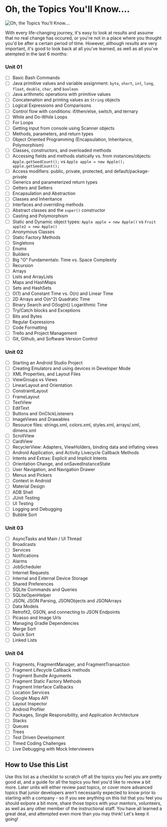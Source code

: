 # Oh, the Topics You'll Know....

![Oh, the Topics You'll Know....](https://github.com/joinpursuit/Pursuit-Core-Android/blob/master/cohort_5.4/unit_04/images/oh-the-topics-youll-know-pursuit-core-android-54.jpg)

With every life-changing journey, it's easy to look at results and assume that no real change has occured, or you're not in a place where you thought you'd be after a certain period of time. However, although results are very important, it's good to look back at all you've learned, as well as all you've atempted in the last 6 months:

### Unit 01
- [ ] Basic Bash Commands
- [ ] Java primitive values and variable assignment: `byte`, `short`, `int`, `long`, `float`, `double`, `char`, and `boolean`
- [ ] Java arithmetic operations with primitive values
- [ ] Concatenation and printing values as `String` objects
- [ ] Logical Expressions and Comparisons
- [ ] Control flow with conditions: if/then/else, switch, and ternary
- [ ] While and Do-While Loops
- [ ] For Loops
- [ ] Getting input from console using Scanner objects
- [ ] Methods, parameters, and return types
- [ ] Object Oriented Programming (Encapsulation, Inheritance, Polymorphism)
- [ ] Classes, constructors, and overloaded methods
- [ ] Accessing fields and methods statically vs. from instances/objects: `Apple.getSeedCount();` vs `Apple apple = new Apple(); apple.getSeedCount();`
- [ ] Access modifiers: public, private, protected, and default/package-private
- [ ] Generics and parameterized return types
- [ ] Getters and Setters
- [ ] Encapsulation and Abstraction
- [ ] Classes and Inheritance
- [ ] Interfaces and overriding methods
- [ ] Abstract classes and the `super()` constructor
- [ ] Casting and Polymorphism
- [ ] Static and Dynamic object types: `Apple apple = new Apple()` vs `Fruit apple2 = new Apple()`
- [ ] Anonymous Classes
- [ ] Static Factory Methods
- [ ] Singletons
- [ ] Enums
- [ ] Builders
- [ ] Big "O" Fundamentals: Time vs. Space Complexity
- [ ] Recursion
- [ ] Arrays
- [ ] Lists and ArrayLists
- [ ] Maps and HashMaps
- [ ] Sets and HashSets
- [ ] O(1) and Constant Time vs. O(n) and Linear Time
- [ ] 2D Arrays and O(n^2) Quadratic Time
- [ ] Binary Search and O(log(n)) Logarithmic Time
- [ ] Try/Catch blocks and Exceptions
- [ ] Bits and Bytes
- [ ] Regular Expressions
- [ ] Code Formatting
- [ ] Trello and Project Management
- [ ] Git, Github, and Software Version Control

### Unit 02
- [ ] Starting an Android Studio Project
- [ ] Creating Emulators and using devices in Developer Mode
- [ ] XML Properties, and Layout Files
- [ ] ViewGroups vs Views
- [ ] LinearLayout and Orientation
- [ ] ConstraintLayout
- [ ] FrameLayout
- [ ] TextView
- [ ] EditText
- [ ] Buttons and OnClickListeners
- [ ] ImageViews and Drawables
- [ ] Resource files: strings.xml, colors.xml, styles.xml, arrays/.xml, dimens.xml
- [ ] ScrollView
- [ ] CardView
- [ ] RecyclerView: Adapters, ViewHolders, binding data and inflating views
- [ ] Android Application, and Activity Livecycle Callback Methods
- [ ] Intents and Extras: Explicit and Implicit Intents
- [ ] Orientation Change, and onSavedInstanceState
- [ ] User Navigation, and Navigation Drawer
- [ ] Menus and Pickers
- [ ] Context in Android
- [ ] Material Design
- [ ] ADB Shell
- [ ] JUnit Testing
- [ ] UI Testing
- [ ] Logging and Debugging
- [ ] Bubble Sort

### Unit 03
- [ ] AsyncTasks and Main / UI Thread
- [ ] Broadcasts
- [ ] Services
- [ ] Notifications
- [ ] Alarms
- [ ] JobScheduler
- [ ] Internet Requests
- [ ] Internal and External Device Storage
- [ ] Shared Preferences
- [ ] SQLite Commands and Queries
- [ ] SQLiteOpenHelper
- [ ] JSON, JSON Parsing, JSONObjects and JSONArrays
- [ ] Data Models
- [ ] Retrofit2, GSON, and connecting to JSON Endpoints
- [ ] Picasso and Image Urls
- [ ] Managing Gradle Dependencies
- [ ] Merge Sort
- [ ] Quick Sort
- [ ] Linked Lists

### Unit 04

- [ ] Fragments, FragmentManager, and FragmentTransaction
- [ ] Fragment Lifecycle Callback methods
- [ ] Fragment Bundle Arguments
- [ ] Fragment Static Factory Methods
- [ ] Fragment Interface Callbacks
- [ ] Location Services
- [ ] Google Maps API
- [ ] Layout Inspector
- [ ] Android Profiler
- [ ] Packages, Single Responsibility, and Application Architecture
- [ ] Stacks
- [ ] Queues
- [ ] Trees
- [ ] Test Driven Development
- [ ] Timed Coding Challenges
- [ ] Live Debugging with Mock Interviewers

## How to Use this List

Use this list as a checklist to scratch off all the topics you feel you are pretty good at, and a guide for all the topics you feel you'd like to review a bit more. Later units will either review past topics, or cover more advanced topics that junior developers aren't necessarily expected to know prior to starting with a company - so if you see anything on this list that you feel you should exlpore a bit more, share those topics with your mentors, volunteers, as well as any other member of the instructional staff. You have all learned a great deal, and attempted even more than you may think! Let's keep it going!
